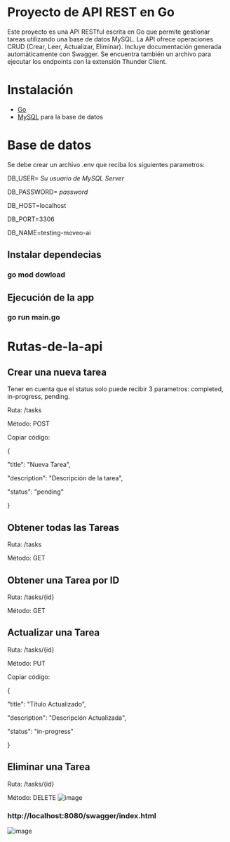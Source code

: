 # Proyecto de API REST en Go

Este proyecto es una API RESTful escrita en Go que permite gestionar tareas utilizando una base de datos MySQL. La API ofrece operaciones CRUD (Crear, Leer, Actualizar, Eliminar). Incluye documentación generada automáticamente con Swagger.
Se encuentra también un archivo para ejecutar los endpoints con la extensión Thunder Client.

# Instalación
- [Go](https://golang.org/doc/install)
- [MySQL](https://dev.mysql.com/downloads/mysql/) para la base de datos

# Base de datos 
Se debe crear un archivo .env que reciba los siguientes parametros:

DB_USER= *Su usuario de MySQL Server*

DB_PASSWORD= *password*

DB_HOST=localhost

DB_PORT=3306

DB_NAME=testing-moveo-ai

## Instalar dependecias
### go mod dowload

## Ejecución de la app
### go run main.go

# Rutas-de-la-api

## Crear una nueva tarea

Tener en cuenta que el status solo puede recibir 3 parametros: completed, in-progress, pending.

Ruta: /tasks

Método: POST


Copiar código:

{

  "title": "Nueva Tarea",
  
  "description": "Descripción de la tarea",
  
  "status": "pending"
  
}

## Obtener todas las Tareas
Ruta: /tasks

Método: GET

## Obtener una Tarea por ID

Ruta: /tasks/{id}

Método: GET

## Actualizar una Tarea
Ruta: /tasks/{id}

Método: PUT

Copiar código:

{

  "title": "Título Actualizado",
  
  "description": "Descripción Actualizada",
  
  "status": "in-progress"
  
}

## Eliminar una Tarea
Ruta: /tasks/{id}

Método: DELETE
![image](https://github.com/user-attachments/assets/1872b819-0826-4bae-8d80-218976916fe7)

### http://localhost:8080/swagger/index.html
![image](https://github.com/user-attachments/assets/b7a0a9fc-8238-4e43-be63-afef12a6eeb4)
